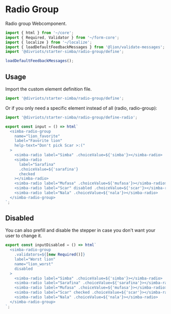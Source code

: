 # Radio Group

Radio group Webcomponent.

```js script
import { html } from '~/core';
import { Required, Validator } from '~/form-core';
import { localize } from '~/localize';
import { loadDefaultFeedbackMessages } from '@lion/validate-messages';
import '@divriots/starter-simba/radio-group/define';

loadDefaultFeedbackMessages();
```

## Usage

Import the custom element definition file.

```js
import '@divriots/starter-simba/radio-group/define';
```

Or if you only need a specific element instead of all (radio, radio-group):

```js
import '@divriots/starter-simba/radio-group/define-radio';
```

```js preview-story
export const input = () => html`
  <simba-radio-group
    name="lion_favorite"
    label="Favorite lion"
    help-text="Don't pick Scar >:("
  >
    <simba-radio label="Simba" .choiceValue=${'simba'}></simba-radio>
    <simba-radio
      label="Sarafina"
      .choiceValue=${'sarafina'}
      checked
    ></simba-radio>
    <simba-radio label="Mufasa" .choiceValue=${'mufasa'}></simba-radio>
    <simba-radio label="Scar" disabled .choiceValue=${'scar'}></simba-radio>
    <simba-radio label="Nala" .choiceValue=${'nala'}></simba-radio>
  </simba-radio-group>
`;
```

## Disabled

You can also prefill and disable the stepper in case you don't want your user to change it.

```js preview-story
export const inputDisabled = () => html`
  <simba-radio-group
    .validators=${[new Required()]}
    label="Worst lion"
    name="lion_worst"
    disabled
  >
    <simba-radio label="Simba" .choiceValue=${'simba'}></simba-radio>
    <simba-radio label="Sarafina" .choiceValue=${'sarafina'}></simba-radio>
    <simba-radio label="Mufasa" .choiceValue=${'mufasa'}></simba-radio>
    <simba-radio label="Scar" checked .choiceValue=${'scar'}></simba-radio>
    <simba-radio label="Nala" .choiceValue=${'nala'}></simba-radio>
  </simba-radio-group>
`;
```
